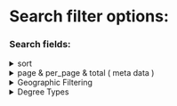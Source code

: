 # Search filter options:



### Search fields:

<details>

<summary>sort</summary>



* asc&#x20;
* desc

***



**EX:**  [`https://api.data.gov/ed/collegescorecard/v1/schools.json?api_key={{API_KEY}}&sort=school.name:asc`](https://api.data.gov/ed/collegescorecard/v1/schools.json?api\_key=\{{API\_KEY\}}\&sort=school.name:asc)

\
**Note:** Sorting is only available on fields with the data type `integer`, `float`, `autocomplete` or `name`.

</details>

<details>

<summary>page &#x26; per_page &#x26; total ( meta data )</summary>



**page**  - search api  page id&#x20;

**per\_page** - data limit per page ( max 100 )

**total -** total page count for search\


***

\
**EX:** [`https://api.data.gov/ed/collegescorecard/v1/schools.json?api_key={{API_KEY}}&fields=id,school.name&page=1&per_page=10`](https://api.data.gov/ed/collegescorecard/v1/schools.json?api\_key=\{{API\_KEY\}}\&school.degrees\_awarded.predominant=2,3\&fields=id,school.name,2021.student.size\&page=1\&per\_page=10)



</details>

<details>

<summary>Geographic Filtering</summary>



**options**:&#x20;

* state
* zip
* distance



#### State ➡️



school.state\[]: AR

school.state\[]: AZ

school.state\[]: CA



**EX:** [`https://api.data.gov/ed/collegescorecard/v1/schools.json?api_key={{API_KEY}}&fields=id,school.name&school.state[]=AR&school.state[]=CA`](https://api.data.gov/ed/collegescorecard/v1/schools.json?api\_key=\{{API\_KEY\}}\&fields=id,school.name\&school.state\[]=AR\&school.state\[]=CA)



**Check for state list:**

* [https://countrystatecity.in/](https://countrystatecity.in/)
* [https://www.back4app.com/database/back4app/usa-by-state](https://www.back4app.com/database/back4app/usa-by-state)
* [https://www.npmjs.com/package/country-state-city](https://www.npmjs.com/package/country-state-city)



***



**Zip** ➡️



zip=16332



**EX**: [`https://api.data.gov/ed/collegescorecard/v1/schools.json?api_key={{API_KEY}}&fields=id,school.name&zip=16332`](https://api.data.gov/ed/collegescorecard/v1/schools.json?api\_key=\{{API\_KEY\}}\&fields=id,school.name\&zip=16332)



**Note**: us zip code only support



***



**Distance** ➡️



* distance=10mi

( or )

* distance=10km

mi = miles

km = kilometer



**EX**:  [`https://api.data.gov/ed/collegescorecard/v1/schools.json?api_key={{API_KEY}}&fields=id,school.name&zip=16332&distance=100mi`
\
](https://api.data.gov/ed/collegescorecard/v1/schools.json?api\_key=\{{API\_KEY\}}\&fields=id,school.name\&zip=16332\&distance=100mi)

**Note:** For example, `zip=12345&distance=10mi` will return only those results within 10 miles of the center of the given zip code.



***



**MORE INFO 🧠:**



When the dataset includes a `location` at the root level (`location.lat` and `location.lon`) then the documents will be indexed geographically. You can use the `zip` and `distance` options to narrow query results down to those within a geographic area. For example, `zip=12345&distance=10mi` will return only those results within 10 miles of the center of the given zip code.

Additionally, you can request `location.lat` and `location.lon` in a search that includes a `fields` filter and it will return the record(s) with respective lat and/or lon coordinates.

**Additional Notes on Geographic Filtering**

* By default, any number passed in the `distance` parameter is treated as a number of miles, but you can specify miles or kilometers by appending `mi` or `km` respectively.
* Distances are calculated from the center of the given zip code, not the boundary.
* Only U.S. zip codes are supported.





</details>

<details>

<summary>Degree Types</summary>



![](<.gitbook/assets/image (2).png>)



## Undergraduate



programs.cip\_4\_digit.credential.level = 1

programs.cip\_4\_digit.credential.level = 2

programs.cip\_4\_digit.credential.level = 3



## Graduate



programs.cip\_4\_digit.credential.level = 4

programs.cip\_4\_digit.credential.level = 5

programs.cip\_4\_digit.credential.level = 6

programs.cip\_4\_digit.credential.level = 7

programs.cip\_4\_digit.credential.level = 8



<mark style="color:yellow;">**All Value :**</mark>

* [ ] 1 = `Undergraduate Certificate or Diploma`
* [ ] 2 = `Associate's Degree`
* [ ] 3 = `Bachelor's Degree`
* [ ] 4 = `Post-baccalaureate Certificate`
* [ ] 5 = `Master's Degree`
* [ ] 6 = `Doctoral Degree`
* [ ] 7 = `First Professional Degree`
* [ ] 8 = `Graduate/Professional Certificate`&#x20;



**EX:** [`https://api.data.gov/ed/collegescorecard/v1/schools.json?api_key={{API_KEY}}&fields=id,school.name&programs.cip_4_digit.credential.level=6`](https://api.data.gov/ed/collegescorecard/v1/schools.json?api\_key=\{{API\_KEY\}}\&fields=id,school.name\&programs.cip\_4\_digit.credential.level=6)



**Response:**&#x20;

```json
{
    "metadata": {
        "page": 0,
        "total": 12,
        "per_page": 2
    },
    "results": [
        {
            "school.name": "Dominican University New York",
            "school.city": "Orangeburg",
            "school.state": "NY",
            "id": 190761
        },
        {
            "school.name": "New York Institute of Technology",
            "school.city": "Old Westbury",
            "school.state": "NY",
            "id": 194091
        }
    ]
}
```



**EX of get with values:**

[`https://api.data.gov/ed/collegescorecard/v1/schools.json?api_key={{API_KEY}}&fields=id,school.name,school.city,school.state,school.zip,school.accreditor,location.lat,location.lon,programs.cip_4_digit.credential.title,programs.cip_4_digit.credential.level&page=0&per_page=10&programs.cip_4_digit.credential.level=6`](https://api.data.gov/ed/collegescorecard/v1/schools.json?api\_key=\{{API\_KEY\}}\&fields=id,school.name,school.city,school.state,school.zip,school.accreditor,location.lat,location.lon,programs.cip\_4\_digit.credential.title,programs.cip\_4\_digit.credential.level\&page=0\&per\_page=10\&programs.cip\_4\_digit.credential.level=6)



**Response:**&#x20;

```json
{
    "metadata": {
        "page": 0,
        "total": 1083,
        "per_page": 2
    },
    "results": [
        {
            "latest.programs.cip_4_digit": [
                {
                    "credential": {
                        "level": 6,
                        "title": "Doctoral Degree"
                    }
                },
                {
                    "credential": {
                        "level": 6,
                        "title": "Doctoral Degree"
                    }
                },
                {
                    "credential": {
                        "level": 6,
                        "title": "Doctoral Degree"
                    }
                },
                {
                    "credential": {
                        "level": 6,
                        "title": "Doctoral Degree"
                    }
                }
            ],
            "school.name": "Alabama A & M University",
            "school.city": "Normal",
            "school.state": "AL",
            "school.zip": "35762",
            "school.accreditor": "Southern Association of Colleges and Schools Commission on Colleges",
            "id": 100654,
            "location.lat": 34.783368,
            "location.lon": -86.568502
        },
        {
            "latest.programs.cip_4_digit": [
                {
                    "credential": {
                        "level": 6,
                        "title": "Doctoral Degree"
                    }
                },
                {
                    "credential": {
                        "level": 6,
                        "title": "Doctoral Degree"
                    }
                },
                {
                    "credential": {
                        "level": 6,
                        "title": "Doctoral Degree"
                    }
                },
                {
                    "credential": {
                        "level": 6,
                        "title": "Doctoral Degree"
                    }
                },
                {
                    "credential": {
                        "level": 6,
                        "title": "Doctoral Degree"
                    }
                },
                {
                    "credential": {
                        "level": 6,
                        "title": "Doctoral Degree"
                    }
                },
                {
                    "credential": {
                        "level": 6,
                        "title": "Doctoral Degree"
                    }
                },
                {
                    "credential": {
                        "level": 6,
                        "title": "Doctoral Degree"
                    }
                },
                {
                    "credential": {
                        "level": 6,
                        "title": "Doctoral Degree"
                    }
                },
                {
                    "credential": {
                        "level": 6,
                        "title": "Doctoral Degree"
                    }
                },
                {
                    "credential": {
                        "level": 6,
                        "title": "Doctoral Degree"
                    }
                },
                {
                    "credential": {
                        "level": 6,
                        "title": "Doctoral Degree"
                    }
                },
                {
                    "credential": {
                        "level": 6,
                        "title": "Doctoral Degree"
                    }
                },
                {
                    "credential": {
                        "level": 6,
                        "title": "Doctoral Degree"
                    }
                },
                {
                    "credential": {
                        "level": 6,
                        "title": "Doctoral Degree"
                    }
                },
                {
                    "credential": {
                        "level": 6,
                        "title": "Doctoral Degree"
                    }
                },
                {
                    "credential": {
                        "level": 6,
                        "title": "Doctoral Degree"
                    }
                },
                {
                    "credential": {
                        "level": 6,
                        "title": "Doctoral Degree"
                    }
                },
                {
                    "credential": {
                        "level": 6,
                        "title": "Doctoral Degree"
                    }
                },
                {
                    "credential": {
                        "level": 6,
                        "title": "Doctoral Degree"
                    }
                },
                {
                    "credential": {
                        "level": 6,
                        "title": "Doctoral Degree"
                    }
                },
                {
                    "credential": {
                        "level": 6,
                        "title": "Doctoral Degree"
                    }
                },
                {
                    "credential": {
                        "level": 6,
                        "title": "Doctoral Degree"
                    }
                },
                {
                    "credential": {
                        "level": 6,
                        "title": "Doctoral Degree"
                    }
                },
                {
                    "credential": {
                        "level": 6,
                        "title": "Doctoral Degree"
                    }
                },
                {
                    "credential": {
                        "level": 6,
                        "title": "Doctoral Degree"
                    }
                },
                {
                    "credential": {
                        "level": 6,
                        "title": "Doctoral Degree"
                    }
                },
                {
                    "credential": {
                        "level": 6,
                        "title": "Doctoral Degree"
                    }
                },
                {
                    "credential": {
                        "level": 6,
                        "title": "Doctoral Degree"
                    }
                },
                {
                    "credential": {
                        "level": 6,
                        "title": "Doctoral Degree"
                    }
                },
                {
                    "credential": {
                        "level": 6,
                        "title": "Doctoral Degree"
                    }
                },
                {
                    "credential": {
                        "level": 6,
                        "title": "Doctoral Degree"
                    }
                }
            ],
            "school.name": "University of Alabama at Birmingham",
            "school.city": "Birmingham",
            "school.state": "AL",
            "school.zip": "35294-0110",
            "school.accreditor": "Southern Association of Colleges and Schools Commission on Colleges",
            "id": 100663,
            "location.lat": 33.505697,
            "location.lon": -86.799345
        }
    ]
}
```









</details>



